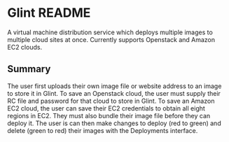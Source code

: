 # Glint README

A virtual machine distribution service which deploys multiple images to multiple cloud sites at once. Currently supports Openstack and Amazon EC2 clouds.

## Summary

The user first uploads their own image file or website address to an image to store it in Glint.
To save an Openstack cloud, the user must supply their RC file and password for that cloud to store in Glint.
To save an Amazon EC2 cloud, the user can save their EC2 credentials to obtain all eight regions in EC2. They must also bundle their image file before they can deploy it.
The user is can then make changes to deploy (red to green) and delete (green to red) their images with the Deployments interface.
